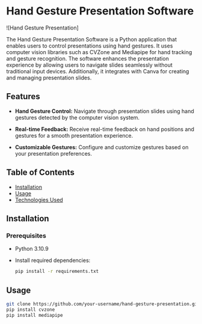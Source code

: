 # Hand Gesture Presentation Software

![Hand Gesture Presentation]

The Hand Gesture Presentation Software is a Python application that enables users to control presentations using hand gestures. It uses computer vision libraries such as CVZone and Mediapipe for hand tracking and gesture recognition. The software enhances the presentation experience by allowing users to navigate slides seamlessly without traditional input devices. Additionally, it integrates with Canva for creating and managing presentation slides.

## Features

- **Hand Gesture Control:** Navigate through presentation slides using hand gestures detected by the computer vision system.

- **Real-time Feedback:** Receive real-time feedback on hand positions and gestures for a smooth presentation experience.

- **Customizable Gestures:** Configure and customize gestures based on your presentation preferences.

## Table of Contents

- [Installation](#installation)
- [Usage](#usage)
- [Technologies Used](#technologies-used)

## Installation

### Prerequisites

- Python 3.10.9 
- Install required dependencies:

  ```bash
  pip install -r requirements.txt
  
## Usage

```bash
git clone https://github.com/your-username/hand-gesture-presentation.git
pip install cvzone
pip install mediapipe






 
